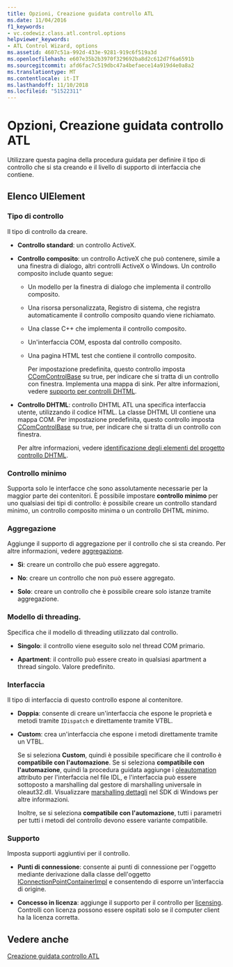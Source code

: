```yaml
---
title: Opzioni, Creazione guidata controllo ATL
ms.date: 11/04/2016
f1_keywords:
- vc.codewiz.class.atl.control.options
helpviewer_keywords:
- ATL Control Wizard, options
ms.assetid: 4607c51a-992d-433e-9281-919c6f519a3d
ms.openlocfilehash: e607e35b2b3970f329692ba8d2c612d7f6a6591b
ms.sourcegitcommit: afd6fac7c519dbc47a4befaece14a919d4e0a8a2
ms.translationtype: MT
ms.contentlocale: it-IT
ms.lasthandoff: 11/10/2018
ms.locfileid: "51522311"
---
```

# <a name="options-atl-control-wizard"></a>Opzioni, Creazione guidata controllo ATL

Utilizzare questa pagina della procedura guidata per definire il tipo di controllo che si sta creando e il livello di supporto di interfaccia che contiene.

## <a name="uielement-list"></a>Elenco UIElement

### <a name="control-type"></a>Tipo di controllo

Il tipo di controllo da creare.

- **Controllo standard**: un controllo ActiveX.

- **Controllo composito**: un controllo ActiveX che può contenere, simile a una finestra di dialogo, altri controlli ActiveX o Windows. Un controllo composito include quanto segue:

  - Un modello per la finestra di dialogo che implementa il controllo composito.

  - Una risorsa personalizzata, Registro di sistema, che registra automaticamente il controllo composito quando viene richiamato.

  - Una classe C++ che implementa il controllo composito.

  - Un'interfaccia COM, esposta dal controllo composito.

  - Una pagina HTML test che contiene il controllo composito.

    Per impostazione predefinita, questo controllo imposta [CComControlBase](../../atl/reference/ccomcontrolbase-class.md#m_bwindowonly) su true, per indicare che si tratta di un controllo con finestra. Implementa una mappa di sink. Per altre informazioni, vedere [supporto per controlli DHTML](../../atl/atl-support-for-dhtml-controls.md).

- **Controllo DHTML**: controllo DHTML ATL una specifica interfaccia utente, utilizzando il codice HTML. La classe DHTML UI contiene una mappa COM. Per impostazione predefinita, questo controllo imposta [CComControlBase](../../atl/reference/ccomcontrolbase-class.md#m_bwindowonly) su true, per indicare che si tratta di un controllo con finestra.

   Per altre informazioni, vedere [identificazione degli elementi del progetto controllo DHTML](../../atl/identifying-the-elements-of-the-dhtml-control-project.md).

### <a name="minimal-control"></a>Controllo minimo

Supporta solo le interfacce che sono assolutamente necessarie per la maggior parte dei contenitori. È possibile impostare **controllo minimo** per uno qualsiasi dei tipi di controllo: è possibile creare un controllo standard minimo, un controllo composito minima o un controllo DHTML minimo.

### <a name="aggregation"></a>Aggregazione

Aggiunge il supporto di aggregazione per il controllo che si sta creando. Per altre informazioni, vedere [aggregazione](../../atl/aggregation.md).

- **Sì**: creare un controllo che può essere aggregato.

- **No**: creare un controllo che non può essere aggregato.

- **Solo**: creare un controllo che è possibile creare solo istanze tramite aggregazione.

### <a name="threading-model"></a>Modello di threading.

Specifica che il modello di threading utilizzato dal controllo.

- **Singolo**: il controllo viene eseguito solo nel thread COM primario.

- **Apartment**: il controllo può essere creato in qualsiasi apartment a thread singolo. Valore predefinito.

### <a name="interface"></a>Interfaccia

Il tipo di interfaccia di questo controllo espone al contenitore.

- **Doppia**: consente di creare un'interfaccia che espone le proprietà e metodi tramite `IDispatch` e direttamente tramite VTBL.

- **Custom**: crea un'interfaccia che espone i metodi direttamente tramite un VTBL.

   Se si seleziona **Custom**, quindi è possibile specificare che il controllo è **compatibile con l'automazione**. Se si seleziona **compatibile con l'automazione**, quindi la procedura guidata aggiunge i [oleautomation](../../windows/oleautomation.md) attributo per l'interfaccia nel file IDL, e l'interfaccia può essere sottoposto a marshalling dal gestore di marshalling universale in oleaut32.dll. Visualizzare [marshalling dettagli](/windows/desktop/com/marshaling-details) nel SDK di Windows per altre informazioni.

   Inoltre, se si seleziona **compatibile con l'automazione**, tutti i parametri per tutti i metodi del controllo devono essere variante compatibile.

### <a name="support"></a>Supporto

Imposta supporti aggiuntivi per il controllo.

- **Punti di connessione**: consente ai punti di connessione per l'oggetto mediante derivazione dalla classe dell'oggetto [IConnectionPointContainerImpl](../../atl/reference/iconnectionpointcontainerimpl-class.md) e consentendo di esporre un'interfaccia di origine.

- **Concesso in licenza**: aggiunge il supporto per il controllo per [licensing](/windows/desktop/com/licensing). Controlli con licenza possono essere ospitati solo se il computer client ha la licenza corretta.

## <a name="see-also"></a>Vedere anche

[Creazione guidata controllo ATL](../../atl/reference/atl-control-wizard.md)

